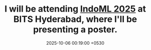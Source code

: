 ---
layout: post
title:  "I will be attending <a href='https://indoml.in/'>IndoML 2025</a> at BITS Hyderabad, where I'll be presenting a poster."
date:   2025-10-06 00:19:00 +0530
categories: news
---